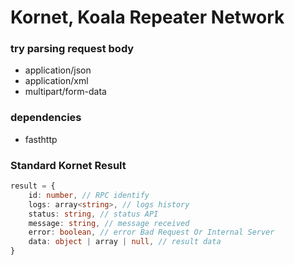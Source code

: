 # Kornet, Koala Repeater Network

### try parsing request body
- application/json
- application/xml
- multipart/form-data

### dependencies
- fasthttp

### Standard Kornet Result

```ts
result = {
    id: number, // RPC identify
    logs: array<string>, // logs history
    status: string, // status API
    message: string, // message received
    error: boolean, // error Bad Request Or Internal Server
    data: object | array | null, // result data
}
```